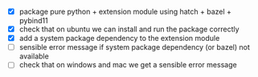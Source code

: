 - [X] package pure python + extension module using hatch + bazel + pybind11
- [X] check that on ubuntu we can install and run the package correctly
- [X] add a system package dependency to the extension module
- [ ] sensible error message if system package dependency (or bazel) not available
- [ ] check that on windows and mac we get a sensible error message
